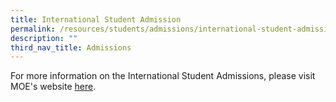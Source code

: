 ```yaml
---
title: International Student Admission
permalink: /resources/students/admissions/international-student-admission/
description: ""
third_nav_title: Admissions
---
```

For more information on the International Student Admissions, please visit MOE's website [here](https://www.moe.gov.sg/international-students).